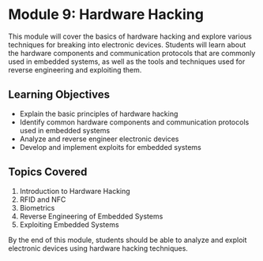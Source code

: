 # Module 9: Hardware Hacking

This module will cover the basics of hardware hacking and explore various techniques for breaking into electronic devices. Students will learn about the hardware components and communication protocols that are commonly used in embedded systems, as well as the tools and techniques used for reverse engineering and exploiting them.

## Learning Objectives

- Explain the basic principles of hardware hacking
- Identify common hardware components and communication protocols used in embedded systems
- Analyze and reverse engineer electronic devices
- Develop and implement exploits for embedded systems

## Topics Covered

1. Introduction to Hardware Hacking
2. RFID and NFC
3. Biometrics
4. Reverse Engineering of Embedded Systems
5. Exploiting Embedded Systems

By the end of this module, students should be able to analyze and exploit electronic devices using hardware hacking techniques.
